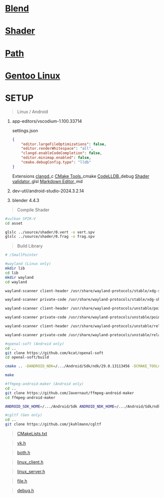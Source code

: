 # [Blend](source/blend)
# [Shader](source/shader)
# [Path](doc/path.md)
# [Gentoo Linux](doc/gentoo.md)
# SETUP
>Linux / Android
1. app-editors/vscodium-1.100.33714

	settings.json
	```json
	{
		"editor.largeFileOptimizations": false,
		"editor.renderWhitespace": "all",
		"clangd.enableCodeCompletion": false,
		"editor.minimap.enabled": false,
		"cmake.debugConfig.type": "lldb"
	}
	```

	Extensions
	[clangd](https://github.com/clangd/vscode-clangd)_c
	[CMake Tools](https://github.com/microsoft/vscode-cmake-tools)_cmake
	[CodeLLDB](https://github.com/vadimcn/codelldb)_debug
	[Shader validator](https://github.com/antaalt/shader-validator)_glsl
	[Markdown Editor](https://github.com/zaaack/vscode-markdown-editor)_md
2. dev-util/android-studio-2024.3.2.14
3. blender 4.4.3
>Compile Shader
```bash
#vulkan SPIR-V
cd asset

glslc ../source/shader/0.vert -o vert.spv
glslc ../source/shader/0.frag -o frag.spv
```
>Build Library
```bash
# /SmallPointer

#wayland (Linux only)
mkdir lib
cd lib
mkdir wayland
cd wayland

wayland-scanner client-header /usr/share/wayland-protocols/stable/xdg-shell/xdg-shell.xml xdg-shell-client-protocol.h

wayland-scanner private-code /usr/share/wayland-protocols/stable/xdg-shell/xdg-shell.xml xdg-shell-protocol.c

wayland-scanner client-header /usr/share/wayland-protocols/unstable/pointer-constraints/pointer-constraints-unstable-v1.xml pointer-constraints-unstable-v1.h

wayland-scanner private-code /usr/share/wayland-protocols/unstable/pointer-constraints/pointer-constraints-unstable-v1.xml pointer-constraints-unstable-v1.c

wayland-scanner client-header /usr/share/wayland-protocols/unstable/relative-pointer/relative-pointer-unstable-v1.xml relative-pointer-unstable-v1.h

wayland-scanner private-code /usr/share/wayland-protocols/unstable/relative-pointer/relative-pointer-unstable-v1.xml relative-pointer-unstable-v1.c

#openal-soft (Android only)
cd ..
git clone https://github.com/kcat/openal-soft
cd openal-soft/build

cmake .. -DANDROID_NDK=/.../Android/Sdk/ndk/29.0.13113456 -DCMAKE_TOOLCHAIN_FILE=/.../Android/Sdk/ndk/29.0.13113456/build/cmake/android.toolchain.cmake -DANDROID_ABI=arm64-v8a -DANDROID_STL=c++_static -DANDROID_HOST_TAG=linux-x86_64 -DNDK_CPU_ARM64=ON -DALSOFT_REQUIRE_OPENSL=1

make

#ffmpeg-android-maker (Android only)
cd ..
git clone https://github.com/Javernaut/ffmpeg-android-maker
cd ffmpeg-android-maker

ANDROID_SDK_HOME=/.../Android/Sdk ANDROID_NDK_HOME=/.../Android/Sdk/ndk/29.0.13113456 sh ffmpeg-android-maker.sh

#cgltf (Gen only)
cd ..
git clone https://github.com/jkuhlmann/cgltf
```
>[CMakeLists.txt](CMakeLists.txt)

>[vk.h](src/vk/release/vk/vk.h)

>[both.h](src/loader/both/both.h)

>[linux_client.h](src/network/linux/linux_client.h)

>[linux_server.h](src/network/linux/linux_server.h)

>[file.h](src/file/file.h)

>[debug.h](src/debug/debug.h)
<!-- ### LWJGL64
<span style="font-size: large;">

>JVM arguments

	-Dorg.lwjgl.librarypath=/path
	-Dorg.lwjgl3.glfw.libname=/path

</span>

### NALIGL
### NALIAL -->